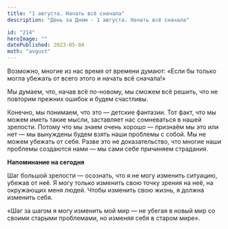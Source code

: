 ```yaml
---
title: "1 августа. Начать всё сначала"
description: "День за Днем - 1 августа. Начать всё сначала"

id: "214"
heroImage: ""
datePublished: 2023-05-04
moth: "avgust"
---
```


Возможно, многие из нас время от времени думают: «Если бы только могла убежать
от всего этого и начать всё сначала!»

Мы думаем, что, начав всё по-новому, мы сможем всё решить, что не повторим
прежних ошибок и будем счастливы.

Конечно, мы понимаем, что это — детские фантазии. Тот факт, что мы можем иметь
такие мысли, заставляет нас сомневаться в нашей зрелости. Потому что мы знаем
очень хорошо — признаём мы это или нет — мы вынуждены будем взять наши
проблемы с собой. Мы не можем убежать от себя. Разве это не доказательство,
что многие наши проблемы создаются нами — мы сами себе причиняем страдания.

**Напоминание на сегодня**

Шаг большой зрелости — осознать, что я не могу изменить ситуацию, убежав от
неё. Я могу только изменить свою точку зрения на неё, на окружающих меня
людей. Чтобы изменить свою жизнь, я должна изменить себя.

«Шаг за шагом я могу изменить мой мир — не убегая в новый мир со своими
старыми проблемами, но изменяя себя в старом мире».
